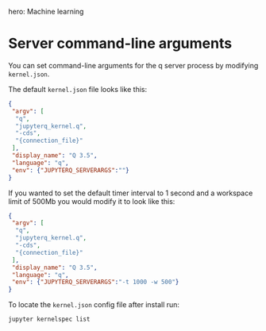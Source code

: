 hero: Machine learning

# Server command-line arguments


You can set command-line arguments for the q server process by modifying `kernel.json`.

The default `kernel.json` file looks like this:
```json
{
 "argv": [
  "q",
  "jupyterq_kernel.q",
  "-cds",
  "{connection_file}"
 ],
 "display_name": "Q 3.5",
 "language": "q",
 "env": {"JUPYTERQ_SERVERARGS":""}
}
```
If you wanted to set the default timer interval to 1 second and a workspace limit of 500Mb you would modify it to look like this:
```json
{
 "argv": [
  "q",
  "jupyterq_kernel.q",
  "-cds",
  "{connection_file}"
 ],
 "display_name": "Q 3.5",
 "language": "q",
 "env": {"JUPYTERQ_SERVERARGS":"-t 1000 -w 500"}
}
```
To locate the `kernel.json` config file after install run:
```bash
jupyter kernelspec list
```
